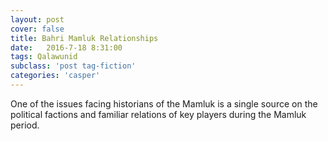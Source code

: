 ```yaml
---
layout: post
cover: false
title: Bahri Mamluk Relationships
date:   2016-7-18 8:31:00
tags: Qalawunid
subclass: 'post tag-fiction'
categories: 'casper'
---
```


One of the issues facing historians of the Mamluk is a single source on the political factions and familiar relations of key players during the Mamluk period.

